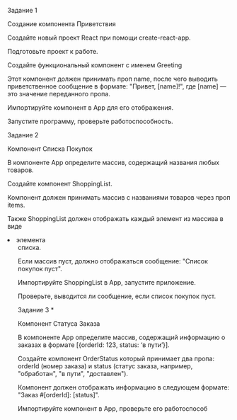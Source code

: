 Задание 1

Создание компонента Приветствия

Создайте новый проект React при помощи create-react-app.

Подготовьте проект к работе.

Создайте функциональный компонент с именем Greeting

Этот компонент должен принимать проп name, после чего выводить приветственное сообщение в формате: "Привет, [name]!", где [name] — это значение переданного пропа.

Импортируйте компонент в App для его отображения.

Запустите программу, проверьте работоспособность.

Задание 2

Компонент Списка Покупок

В компоненте App определите массив, содержащий названия любых товаров.

Создайте компонент ShoppingList.

Компонент должен принимать массив с названиями товаров через проп items.

Также ShoppingList должен отображать каждый элемент из массива в виде <li> элемента <ul> списка.

Если массив пуст, должно отображаться сообщение: "Список покупок пуст".

Импортируйте ShoppingList в App, запустите приложение.

Проверьте, выводится ли сообщение, если список покупок пуст.

Задание 3 \*

Компонент Статуса Заказа

В компоненте App определите массив, содержащий информацию о заказах в формате [{orderId: 123, status: ‘в пути’}].

Создайте компонент OrderStatus который принимает два пропа: orderId (номер заказа) и status (статус заказа, например, "обработан", "в пути", "доставлен").

Компонент должен отображать информацию в следующем формате: "Заказ #[orderId]: [status]".

Импортируйте компонент в App, проверьте его работоспособ
